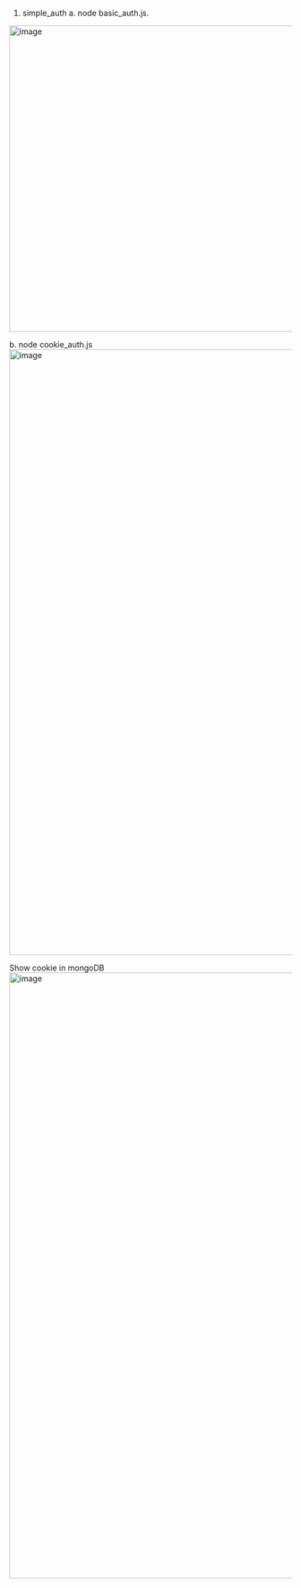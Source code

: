 1. simple_auth
a. node basic_auth.js.
<img width="1920" height="546" alt="image" src="https://github.com/user-attachments/assets/f7657291-ea0c-4760-a9e5-fb3d34e717d1" />

b. node cookie_auth.js
<img width="1916" height="1080" alt="image" src="https://github.com/user-attachments/assets/d887d182-4f9b-473b-b661-18acd9421044" />

Show cookie in mongoDB
 <img width="1920" height="1080" alt="image" src="https://github.com/user-attachments/assets/1c1f1dcc-6b7d-4a5a-8cb9-41dbd004c16e" />

 

